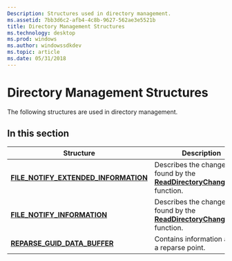 ```yaml
---
Description: Structures used in directory management.
ms.assetid: 7bb3d6c2-afb4-4c8b-9627-562ae3e5521b
title: Directory Management Structures
ms.technology: desktop
ms.prod: windows
ms.author: windowssdkdev
ms.topic: article
ms.date: 05/31/2018
---
```


# Directory Management Structures

The following structures are used in directory management.

## In this section



| Structure                                                                                  | Description                                                                                                        |
|--------------------------------------------------------------------------------------------|--------------------------------------------------------------------------------------------------------------------|
| [**FILE\_NOTIFY\_EXTENDED\_INFORMATION**](/windows/desktop/api/Winnt/ns-winnt-_file_notify_extended_information)<br/> | Describes the changes found by the [**ReadDirectoryChangesExW**](/windows/desktop/api/WinBase/nf-winbase-readdirectorychangesexw) function.<br/> |
| [**FILE\_NOTIFY\_INFORMATION**](/windows/desktop/api/Winnt/ns-winnt-_file_notify_information)<br/>                | Describes the changes found by the [**ReadDirectoryChangesW**](/windows/desktop/api/WinBase/nf-winbase-readdirectorychangesw) function.<br/>     |
| [**REPARSE\_GUID\_DATA\_BUFFER**](/windows/desktop/api/Winnt/ns-winnt-_reparse_guid_data_buffer)<br/>             | Contains information about a reparse point.<br/>                                                             |



 

 

 





